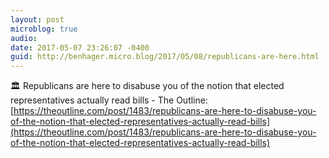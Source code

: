```yaml
---
layout: post
microblog: true
audio: 
date: 2017-05-07 23:26:07 -0400
guid: http://benhager.micro.blog/2017/05/08/republicans-are-here.html
---
```

🏛 Republicans are here to disabuse you of the notion that elected representatives actually read bills - The Outline: [https://theoutline.com/post/1483/republicans-are-here-to-disabuse-you-of-the-notion-that-elected-representatives-actually-read-bills](https://theoutline.com/post/1483/republicans-are-here-to-disabuse-you-of-the-notion-that-elected-representatives-actually-read-bills)
